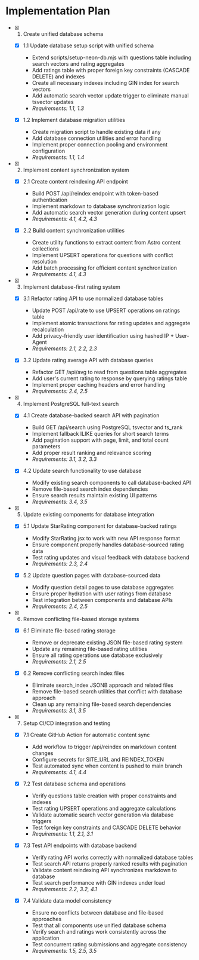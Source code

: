 # Implementation Plan

- [x] 1. Create unified database schema




  - [x] 1.1 Update database setup script with unified schema


    - Extend scripts/setup-neon-db.mjs with questions table including search vectors and rating aggregates
    - Add ratings table with proper foreign key constraints (CASCADE DELETE) and indexes
    - Create all necessary indexes including GIN index for search vectors
    - Add automatic search vector update trigger to eliminate manual tsvector updates
    - _Requirements: 1.1, 1.3_

  - [x] 1.2 Implement database migration utilities


    - Create migration script to handle existing data if any
    - Add database connection utilities and error handling
    - Implement proper connection pooling and environment configuration
    - _Requirements: 1.1, 1.4_

- [x] 2. Implement content synchronization system





  - [x] 2.1 Create content reindexing API endpoint


    - Build POST /api/reindex endpoint with token-based authentication
    - Implement markdown to database synchronization logic
    - Add automatic search vector generation during content upsert
    - _Requirements: 4.1, 4.2, 4.3_

  - [x] 2.2 Build content synchronization utilities


    - Create utility functions to extract content from Astro content collections
    - Implement UPSERT operations for questions with conflict resolution
    - Add batch processing for efficient content synchronization
    - _Requirements: 4.1, 4.3_

- [x] 3. Implement database-first rating system




  - [x] 3.1 Refactor rating API to use normalized database tables


    - Update POST /api/rate to use UPSERT operations on ratings table
    - Implement atomic transactions for rating updates and aggregate recalculation
    - Add privacy-friendly user identification using hashed IP + User-Agent
    - _Requirements: 2.1, 2.2, 2.3_

  - [x] 3.2 Update rating average API with database queries


    - Refactor GET /api/avg to read from questions table aggregates
    - Add user's current rating to response by querying ratings table
    - Implement proper caching headers and error handling
    - _Requirements: 2.4, 2.5_

- [x] 4. Implement PostgreSQL full-text search





  - [x] 4.1 Create database-backed search API with pagination



    - Build GET /api/search using PostgreSQL tsvector and ts_rank
    - Implement fallback ILIKE queries for short search terms
    - Add pagination support with page, limit, and total count parameters
    - Add proper result ranking and relevance scoring
    - _Requirements: 3.1, 3.2, 3.3_



  - [x] 4.2 Update search functionality to use database





    - Modify existing search components to call database-backed API
    - Remove file-based search index dependencies
    - Ensure search results maintain existing UI patterns
    - _Requirements: 3.4, 3.5_

- [x] 5. Update existing components for database integration





  - [x] 5.1 Update StarRating component for database-backed ratings


    - Modify StarRating.jsx to work with new API response format
    - Ensure component properly handles database-sourced rating data
    - Test rating updates and visual feedback with database backend
    - _Requirements: 2.3, 2.4_

  - [x] 5.2 Update question pages with database-sourced data


    - Modify question detail pages to use database aggregates
    - Ensure proper hydration with user ratings from database
    - Test integration between components and database APIs
    - _Requirements: 2.4, 2.5_

- [x] 6. Remove conflicting file-based storage systems





  - [x] 6.1 Eliminate file-based rating storage


    - Remove or deprecate existing JSON file-based rating system
    - Update any remaining file-based rating utilities
    - Ensure all rating operations use database exclusively
    - _Requirements: 2.1, 2.5_

  - [x] 6.2 Remove conflicting search index files


    - Eliminate search_index JSONB approach and related files
    - Remove file-based search utilities that conflict with database approach
    - Clean up any remaining file-based search dependencies
    - _Requirements: 3.1, 3.5_

- [x] 7. Setup CI/CD integration and testing





  - [x] 7.1 Create GitHub Action for automatic content sync


    - Add workflow to trigger /api/reindex on markdown content changes
    - Configure secrets for SITE_URL and REINDEX_TOKEN
    - Test automated sync when content is pushed to main branch
    - _Requirements: 4.1, 4.4_

  - [x] 7.2 Test database schema and operations


    - Verify questions table creation with proper constraints and indexes
    - Test rating UPSERT operations and aggregate calculations
    - Validate automatic search vector generation via database triggers
    - Test foreign key constraints and CASCADE DELETE behavior
    - _Requirements: 1.1, 2.1, 3.1_

  - [x] 7.3 Test API endpoints with database backend


    - Verify rating API works correctly with normalized database tables
    - Test search API returns properly ranked results with pagination
    - Validate content reindexing API synchronizes markdown to database
    - Test search performance with GIN indexes under load
    - _Requirements: 2.2, 3.2, 4.1_

  - [x] 7.4 Validate data model consistency


    - Ensure no conflicts between database and file-based approaches
    - Test that all components use unified database schema
    - Verify search and ratings work consistently across the application
    - Test concurrent rating submissions and aggregate consistency
    - _Requirements: 1.5, 2.5, 3.5_